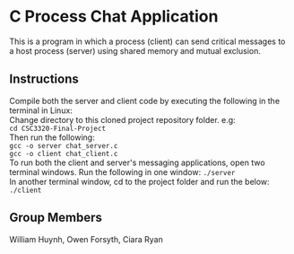 # C Process Chat Application 
This is a program in which a process (client) can send critical messages to a host process (server) using shared memory and mutual exclusion.

## Instructions 
Compile both the server and client code by executing the following in the terminal in Linux:  
Change directory to this cloned project repository folder. e.g:  
`cd CSC3320-Final-Project`  
Then run the following:  
`gcc -o server chat_server.c`  
`gcc -o client chat_client.c`  
To run both the client and server's messaging applications, open two terminal windows. Run the following in one window:
`./server`  
In another terminal window, cd to the project folder and run the below:  
`./client`

## Group Members 
William Huynh, Owen Forsyth, Ciara Ryan
